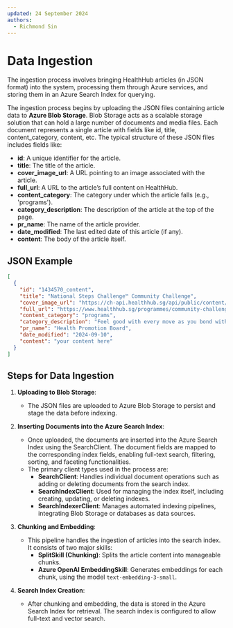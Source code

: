 ```yaml
---
updated: 24 September 2024
authors:
  - Richmond Sin
---
```


# Data Ingestion

The ingestion process involves bringing HealthHub articles (in JSON format) into the system, processing them through Azure services, and storing them in an Azure Search Index for querying.

The ingestion process begins by uploading the JSON files containing article data to **Azure Blob Storage**. Blob Storage acts as a scalable storage solution that can hold a large number of documents and media files. Each document represents a single article with fields like id, title, content_category, content, etc. The typical structure of these JSON files includes fields like:

- **id**: A unique identifier for the article.
- **title**: The title of the article.
- **cover_image_url**: A URL pointing to an image associated with the article.
- **full_url**: A URL to the article’s full content on HealthHub.
- **content_category**: The category under which the article falls (e.g., 'programs').
- **category_description**: The description of the article at the top of the page.
- **pr_name**: The name of the article provider.
- **date_modified**: The last edited date of this article (if any).
- **content**: The body of the article itself.

## JSON Example

```json
[
  {
    "id": "1434570_content",
    "title": "National Steps Challenge™ Community Challenge",
    "cover_image_url": "https://ch-api.healthhub.sg/api/public/content/09a981f1a280460dbca961ea71f04cba?v=fc6b51b0",
    "full_url": "https://www.healthhub.sg/programmes/community-challenge",
    "content_category": "programs",
    "category_description": "Feel good with every move as you bond with your neighbours! The National Steps Challenge™ Season 5 is back with Community Challenge!",
    "pr_name": "Health Promotion Board",
    "date_modified": "2024-09-10",
    "content": "your content here"
  }
]
```

## Steps for Data Ingestion

1. **Uploading to Blob Storage**:

   - The JSON files are uploaded to Azure Blob Storage to persist and stage the data before indexing.

2. **Inserting Documents into the Azure Search Index**:

   - Once uploaded, the documents are inserted into the Azure Search Index using the SearchClient. The document fields are mapped to the corresponding index fields, enabling full-text search, filtering, sorting, and faceting functionalities.
   - The primary client types used in the process are:
     - **SearchClient**: Handles individual document operations such as adding or deleting documents from the search index.
     - **SearchIndexClient**: Used for managing the index itself, including creating, updating, or deleting indexes.
     - **SearchIndexerClient**: Manages automated indexing pipelines, integrating Blob Storage or databases as data sources.

3. **Chunking and Embedding**:

   - This pipeline handles the ingestion of articles into the search index. It consists of two major skills:
     - **SplitSkill (Chunking)**: Splits the article content into manageable chunks.
     - **Azure OpenAI EmbeddingSkill**: Generates embeddings for each chunk, using the model `text-embedding-3-small`.

4. **Search Index Creation**:
   - After chunking and embedding, the data is stored in the Azure Search Index for retrieval. The search index is configured to allow full-text and vector search.
